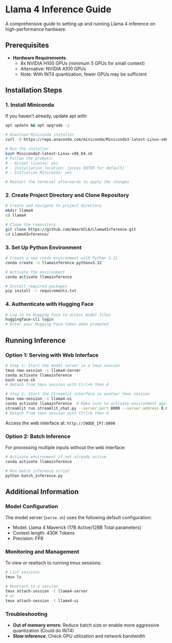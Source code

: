 # Llama 4 Inference Guide

A comprehensive guide to setting up and running Llama 4 inference on high-performance hardware.

## Prerequisites

- **Hardware Requirements**: 
  - 8x NVIDIA H100 GPUs (minimum 5 GPUs for small context)
  - Alternative: NVIDIA A100 GPUs
  - Note: With INT4 quantization, fewer GPUs may be sufficient

## Installation Steps

### 1. Install Miniconda
If you haven't already, update apt with:
```bash
apt update && apt upgrade -y
```

```bash
# Download Miniconda installer
curl -O https://repo.anaconda.com/miniconda/Miniconda3-latest-Linux-x86_64.sh

# Run the installer
bash Miniconda3-latest-Linux-x86_64.sh
# Follow the prompts:
# - Accept license: yes
# - Installation location: [press ENTER for default]
# - Initialize Miniconda: yes

# Restart the terminal afterwards to apply the changes

```

### 2. Create Project Directory and Clone Repository

```bash
# Create and navigate to project directory
mkdir llama4
cd llama4

# Clone the repository
git clone https://github.com/AmarUCLA/Llama4Inference.git
cd Llama4Inference/
```

### 3. Set Up Python Environment

```bash
# Create a new conda environment with Python 3.12
conda create -n llamainference python=3.12

# Activate the environment
conda activate llamainference

# Install required packages
pip install -r requirements.txt
```

### 4. Authenticate with Hugging Face

```bash
# Log in to Hugging Face to access model files
huggingface-cli login
# Enter your Hugging Face token when prompted
```

## Running Inference

### Option 1: Serving with Web Interface

```bash
# Step 1: Start the model server in a tmux session
tmux new-session -s llama4-server
conda activate llamainference
bash serve.sh
# Detach from tmux session with Ctrl+b then d

# Step 2: Start the Streamlit interface in another tmux session
tmux new-session -s llama4-ui
conda activate llamainference  # Make sure to activate environment again
streamlit run streamlit_chat.py --server.port 8000 --server.address 0.0.0.0
# Detach from tmux session with Ctrl+b then d
```

Access the web interface at: `http://[NODE_IP]:8000`

### Option 2: Batch Inference

For processing multiple inputs without the web interface:

```bash
# Activate environment if not already active
conda activate llamainference

# Run batch inference script
python batch_inference.py
```

## Additional Information

### Model Configuration

The model server (`serve.sh`) uses the following default configuration:
- Model: Llama 4 Maverick (17B Active/128B Total parameters)
- Context length: 430K Tokens
- Precision: FP8

### Monitoring and Management

To view or reattach to running tmux sessions:
```bash
# List sessions
tmux ls

# Reattach to a session
tmux attach-session -t llama4-server
# or
tmux attach-session -t llama4-ui
```

### Troubleshooting

- **Out of memory errors**: Reduce batch size or enable more aggressive quantization (Could do INT4)
- **Slow inference**: Check GPU utilization and network bandwidth

